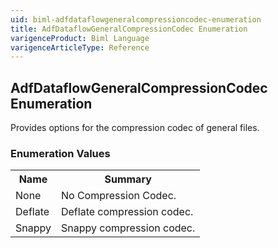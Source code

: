 ```yaml
---
uid: biml-adfdataflowgeneralcompressioncodec-enumeration
title: AdfDataflowGeneralCompressionCodec Enumeration
varigenceProduct: Biml Language
varigenceArticleType: Reference
---
```


## AdfDataflowGeneralCompressionCodec Enumeration<div class="LanguageSummary"><div class ="SummaryItem">Provides options for the compression codec of general files.</div></div><div class="EnumValueGroup">### Enumeration Values<table id="EnumValue" class="MemberList"><tbody><tr><th class="MemberNameColumnHeader">Name</th><th class="MemberSummaryColumnHeader">Summary</th></tr><tr class="cd0"><td class="MemberName">None</td><td class="MemberSummary"><div class ="SummaryItem">No Compression Codec.</div></td></tr><tr class="cd1"><td class="MemberName">Deflate</td><td class="MemberSummary"><div class ="SummaryItem">Deflate compression codec.</div></td></tr><tr class="cd0"><td class="MemberName">Snappy</td><td class="MemberSummary"><div class ="SummaryItem">Snappy compression codec.</div></td></tr></tbody></table></div>